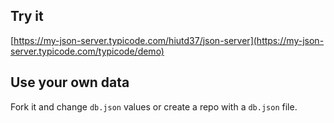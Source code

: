 ## Try it

[https://my-json-server.typicode.com/hiutd37/json-server](https://my-json-server.typicode.com/typicode/demo)

## Use your own data

Fork it and change `db.json` values or create a repo with a `db.json` file.
